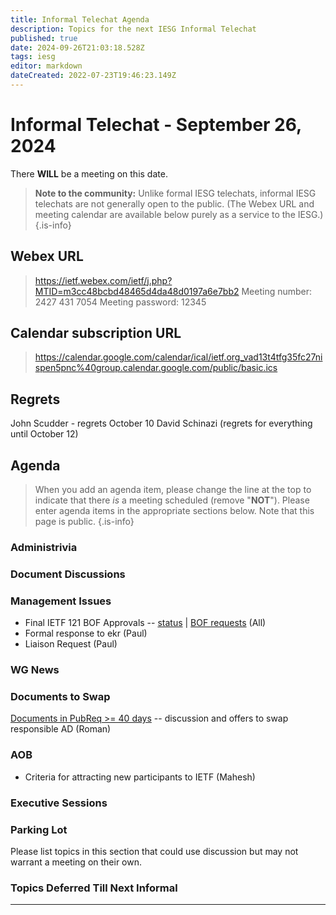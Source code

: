 ```yaml
---
title: Informal Telechat Agenda
description: Topics for the next IESG Informal Telechat
published: true
date: 2024-09-26T21:03:18.528Z
tags: iesg
editor: markdown
dateCreated: 2022-07-23T19:46:23.149Z
---
```


# Informal Telechat - September 26, 2024

 There **WILL** be a meeting on this date.

> **Note to the community:** Unlike formal IESG telechats, informal IESG telechats are not generally open to the public. (The Webex URL and meeting calendar are available below purely as a service to the IESG.)
{.is-info}

## Webex URL

> https://ietf.webex.com/ietf/j.php?MTID=m3cc48bcbd48465d4da48d0197a6e7bb2
Meeting number: 2427 431 7054
Meeting password: 12345 


## Calendar subscription URL

> https://calendar.google.com/calendar/ical/ietf.org_vad13t4tfg35fc27nispen5pnc%40group.calendar.google.com/public/basic.ics


## Regrets
John Scudder - regrets October 10
David Schinazi (regrets for everything until October 12)


## Agenda

> When you add an agenda item, please change the line at the top to indicate that there *is* a meeting scheduled (remove "**NOT**"). Please enter agenda items in the appropriate sections below.
Note that this page is public.
{.is-info}

### Administrivia



### Document Discussions

### Management Issues

- Final IETF 121 BOF Approvals -- [status](https://docs.google.com/spreadsheets/d/15FNFvV30jdZv5j0W_lHc_FKk8FbLYx8LuncBB3htJvQ/edit) | [BOF requests](https://datatracker.ietf.org/doc/bof-requests) (All)
- Formal response to ekr (Paul)
- Liaison Request (Paul)

### WG News 

### Documents to Swap 

[Documents in PubReq >= 40 days](https://docs.google.com/spreadsheets/d/19GNya_Yupgek_V5a0a-qcyoEbPmwOW6CpzGrn--hmeE/) -- discussion and offers to swap responsible AD (Roman)

### AOB
- Criteria for attracting new participants to IETF (Mahesh)

### Executive Sessions


### Parking Lot
Please list topics in this section that could use discussion but may not warrant a meeting on their own. 

### Topics Deferred Till Next Informal 

-------



